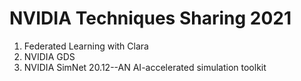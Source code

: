 # NVIDIA Techniques Sharing 2021

 1. Federated Learning with Clara
 2. NVIDIA GDS
 3. NVIDIA SimNet 20.12--AN AI-accelerated simulation toolkit

<!--
  vim:ft=markdown et wrap sw=4 sts=4:
  -->

